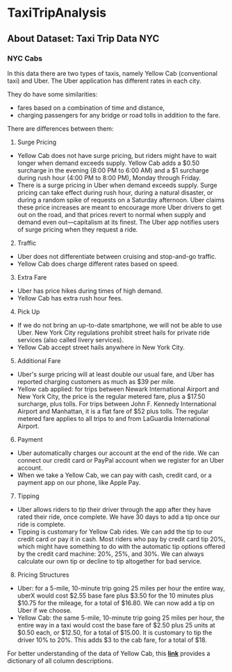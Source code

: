 # TaxiTripAnalysis

## **About Dataset: Taxi Trip Data NYC**
### **NYC Cabs**
In this data there are two types of taxis, namely Yellow Cab (conventional taxi) and Uber. The Uber application has different rates in each city.

They do have some similarities:
*   fares based on a combination of time and distance,
*    charging passengers for any bridge or road tolls in addition to the fare.

There are differences between them:
1.  Surge Pricing
*   Yellow Cab does not have surge pricing, but riders might have to wait longer when demand exceeds supply. Yellow Cab adds a \$0.50 surcharge in the evening (8:00 PM to 6:00 AM) and a \$1 surcharge during rush hour (4:00 PM to 8:00 PM), Monday through Friday.
*   There is a surge pricing in Uber when demand exceeds supply. Surge pricing can take effect during rush hour, during a natural disaster, or during a random spike of requests on a Saturday afternoon. Uber claims these price increases are meant to encourage more Uber drivers to get out on the road, and that prices revert to normal when supply and demand even out—capitalism at its finest. The Uber app notifies users of surge pricing when they request a ride.
2. Traffic
*   Uber does not differentiate between cruising and stop-and-go traffic.
*   Yellow Cab does charge different rates based on speed.
3. Extra Fare
*   Uber has price hikes during times of high demand.
*   Yellow Cab has extra rush hour fees.
4. Pick Up
*   If we do not bring an up-to-date smartphone, we will not be able to use Uber. New York City regulations prohibit street hails for private ride services (also called livery services).
*   Yellow Cab accept street hails anywhere in New York City.
5. Additional Fare
*   Uber's surge pricing will at least double our usual fare, and Uber has reported charging customers as much as \$39 per mile.
*   Yellow cab applied: for trips between Newark International Airport and New York City, the price is the regular metered fare, plus a $17.50 surcharge, plus tolls. For trips between John F. Kennedy International Airport and Manhattan, it is a flat fare of \$52 plus tolls. The regular metered fare applies to all trips to and from LaGuardia International Airport.
6. Payment
*   Uber automatically charges our account at the end of the ride. We can connect our credit card or PayPal account when we register for an Uber account.
*   When we take a Yellow Cab, we can pay with cash, credit card, or a payment app on our phone, like Apple Pay.
7. Tipping
*   Uber allows riders to tip their driver through the app after they have rated their ride, once complete. We have 30 days to add a tip once our ride is complete.
*   Tipping is customary for Yellow Cab rides. We can add the tip to our credit card or pay it in cash. Most riders who pay by credit card tip 20%, which might have something to do with the automatic tip options offered by the credit card machine: 20%, 25%, and 30%. We can always calculate our own tip or decline to tip altogether for bad service.
8. Pricing Structures
*   Uber: for a 5-mile, 10-minute trip going 25 miles per hour the entire way, uberX would cost \$2.55 base fare plus \$3.50 for the 10 minutes plus \$10.75 for the mileage, for a total of \$16.80. We can now add a tip on Uber if we choose.
*   Yellow Cab: the same 5-mile, 10-minute trip going 25 miles per hour, the entire way in a taxi would cost the base fare of \$2.50 plus 25 units at \$0.50 each, or \$12.50, for a total of \$15.00. It is customary to tip the driver 10% to 20%. This adds \$3 to the cab fare, for a total of \$18.

For better understanding of the data of Yellow Cab, this [**link**](https://www1.nyc.gov/assets/tlc/downloads/pdf/data_dictionary_trip_records_yellow.pdf) provides a dictionary of all column descriptions.
